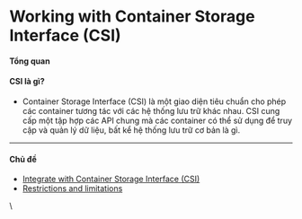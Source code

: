 # Working with Container Storage Interface (CSI)

#### Tổng quan <a href="#workingwithcontainerstorageinterface-csi-tongquan" id="workingwithcontainerstorageinterface-csi-tongquan"></a>

#### CSI là gì? <a href="#workingwithcontainerstorageinterface-csi-csilagi" id="workingwithcontainerstorageinterface-csi-csilagi"></a>

* Container Storage Interface (CSI) là một giao diện tiêu chuẩn cho phép các container tương tác với các hệ thống lưu trữ khác nhau. CSI cung cấp một tập hợp các API chung mà các container có thể sử dụng để truy cập và quản lý dữ liệu, bất kể hệ thống lưu trữ cơ bản là gì.

***

#### Chủ đề <a href="#workingwithcontainerstorageinterface-csi-chude" id="workingwithcontainerstorageinterface-csi-chude"></a>

* [Integrate with Container Storage Interface (CSI)](https://docs.vngcloud.vn/pages/viewpage.action?pageId=73761117\&src=contextnavpagetreemode)
* [Restrictions and limitations](https://docs.vngcloud.vn/display/VKSVI/Restrictions+and+limitations?src=contextnavpagetreemode)

\
